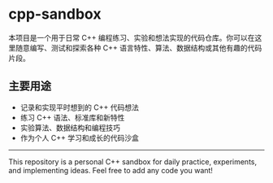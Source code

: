 # cpp-sandbox

本项目是一个用于日常 C++ 编程练习、实验和想法实现的代码仓库。你可以在这里随意编写、测试和探索各种 C++ 语言特性、算法、数据结构或其他有趣的代码片段。

## 主要用途
- 记录和实现平时想到的 C++ 代码想法
- 练习 C++ 语法、标准库和新特性
- 实验算法、数据结构和编程技巧
- 作为个人 C++ 学习和成长的代码沙盒

---

This repository is a personal C++ sandbox for daily practice, experiments, and implementing ideas. Feel free to add any code you want!
